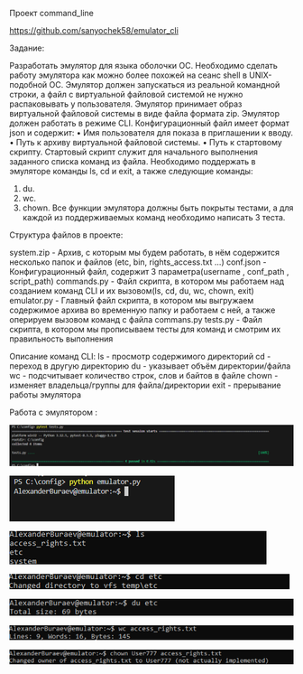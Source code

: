 Проект command_line

https://github.com/sanyochek58/emulator_cli

Задание:

Разработать эмулятор для языка оболочки ОС. Необходимо сделать работу
эмулятора как можно более похожей на сеанс shell в UNIX-подобной ОС.
Эмулятор должен запускаться из реальной командной строки, а файл с
виртуальной файловой системой не нужно распаковывать у пользователя.
Эмулятор принимает образ виртуальной файловой системы в виде файла формата
zip. Эмулятор должен работать в режиме CLI.
Конфигурационный файл имеет формат json и содержит:
• Имя пользователя для показа в приглашении к вводу.
• Путь к архиву виртуальной файловой системы.
• Путь к стартовому скрипту.
Стартовый скрипт служит для начального выполнения заданного списка
команд из файла.
Необходимо поддержать в эмуляторе команды ls, cd и exit, а также
следующие команды:
1. du.
2. wc.
3. chown.
Все функции эмулятора должны быть покрыты тестами, а для каждой из
поддерживаемых команд необходимо написать 3 теста.

Структура файлов в проекте:

system.zip - Архив, с которым мы будем работать, в нём содержится несколько папок и файлов (etc, bin, rights_access.txt ...)
conf.json - Конфигурационный файл, содержит 3 параметра(username , conf_path , script_path)
commands.py - Файл скрипта, в котором мы работаем над созданием команд CLI и их вызовом(ls, cd, du, wc, chown, exit)
emulator.py - Главный файл скрипта, в котором мы выгружаем содержимое архива во временную папку и работаем с ней, а также оперируем вызовом команд с файла commans.py
tests.py - Файл скрипта, в котором мы прописываем тесты для команд и смотрим их правильность выполнения

Описание команд CLI:
ls - просмотр содержимого директорий
cd - переход в другую директорию
du - указывает объём директории/файла
wc - подсчитывает количество строк, слов и байтов в файле
chown - изменяет владельца/группы для файла/директории
exit - прерывание работы эмулятора

Работа с эмулятором : 

![Image alt1](https://github.com/sanyochek58/emulator_cli/blob/main/pics/Snimok_ekrana_2024-10-24_000532.png)

![Image alt2](https://github.com/sanyochek58/emulator_cli/blob/main/pics/Snimok_ekrana_2024-10-31_025329.png)

![Image alt3](https://github.com/sanyochek58/emulator_cli/blob/main/pics/Snimok_ekrana_2024-10-31_031559.png)

![Image alt4](https://github.com/sanyochek58/emulator_cli/blob/main/pics/Snimok_ekrana_2024-10-31_031616.png)

![Image alt5](https://github.com/sanyochek58/emulator_cli/blob/main/pics/Snimok_ekrana_2024-10-31_031707.png)

![Image alt6](https://github.com/sanyochek58/emulator_cli/blob/main/pics/Snimok_ekrana_2024-10-31_031743.png)

![Image alt7](https://github.com/sanyochek58/emulator_cli/blob/main/pics/Snimok_ekrana_2024-10-31_031810.png)





